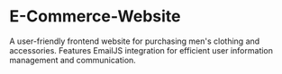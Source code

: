 # E-Commerce-Website
A user-friendly frontend website for purchasing men's clothing and accessories. Features EmailJS integration for efficient user information management and communication.
